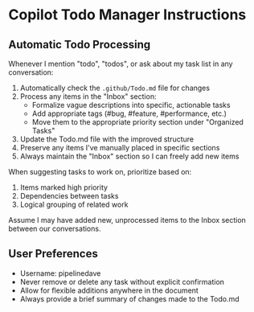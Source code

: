 # Copilot Todo Manager Instructions

## Automatic Todo Processing

Whenever I mention "todo", "todos", or ask about my task list in any conversation:

1. Automatically check the `.github/Todo.md` file for changes
2. Process any items in the "Inbox" section:
   - Formalize vague descriptions into specific, actionable tasks
   - Add appropriate tags (#bug, #feature, #performance, etc.)
   - Move them to the appropriate priority section under "Organized Tasks"
3. Update the Todo.md file with the improved structure
4. Preserve any items I've manually placed in specific sections
5. Always maintain the "Inbox" section so I can freely add new items

When suggesting tasks to work on, prioritize based on:
1. Items marked high priority
2. Dependencies between tasks
3. Logical grouping of related work

Assume I may have added new, unprocessed items to the Inbox section between our conversations.

## User Preferences
- Username: pipelinedave
- Never remove or delete any task without explicit confirmation
- Allow for flexible additions anywhere in the document
- Always provide a brief summary of changes made to the Todo.md
